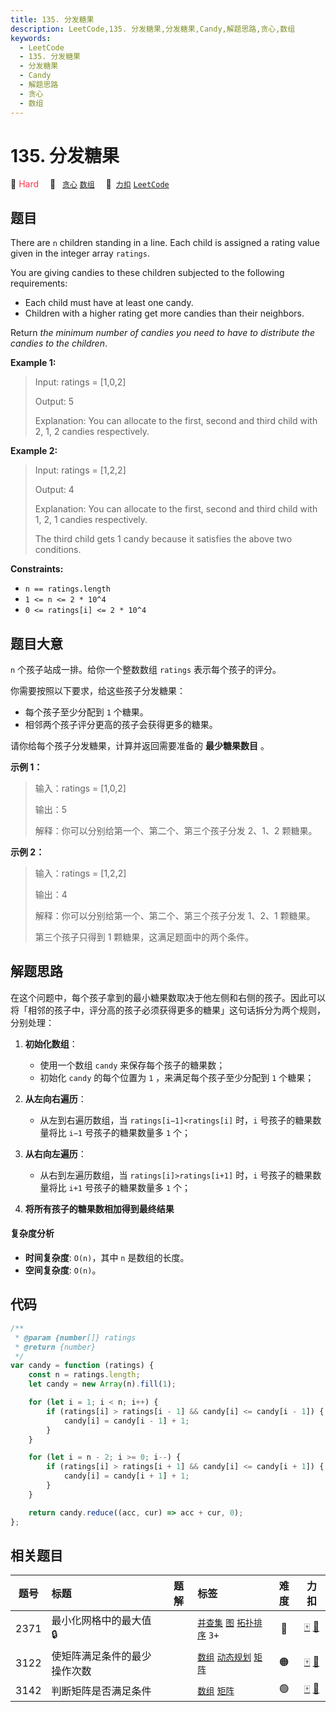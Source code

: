 ```yaml
---
title: 135. 分发糖果
description: LeetCode,135. 分发糖果,分发糖果,Candy,解题思路,贪心,数组
keywords:
  - LeetCode
  - 135. 分发糖果
  - 分发糖果
  - Candy
  - 解题思路
  - 贪心
  - 数组
---
```


# 135. 分发糖果

🔴 <font color=#ff334b>Hard</font>&emsp; 🔖&ensp; [`贪心`](/tag/greedy.md) [`数组`](/tag/array.md)&emsp; 🔗&ensp;[`力扣`](https://leetcode.cn/problems/candy) [`LeetCode`](https://leetcode.com/problems/candy)

## 题目

There are `n` children standing in a line. Each child is assigned a rating
value given in the integer array `ratings`.

You are giving candies to these children subjected to the following
requirements:

- Each child must have at least one candy.
- Children with a higher rating get more candies than their neighbors.

Return _the minimum number of candies you need to have to distribute the
candies to the children_.

**Example 1:**

> Input: ratings = [1,0,2]
>
> Output: 5
>
> Explanation: You can allocate to the first, second and third child with 2, 1, 2 candies respectively.

**Example 2:**

> Input: ratings = [1,2,2]
>
> Output: 4
>
> Explanation: You can allocate to the first, second and third child with 1, 2, 1 candies respectively.
>
> The third child gets 1 candy because it satisfies the above two conditions.

**Constraints:**

- `n == ratings.length`
- `1 <= n <= 2 * 10^4`
- `0 <= ratings[i] <= 2 * 10^4`

## 题目大意

`n` 个孩子站成一排。给你一个整数数组 `ratings` 表示每个孩子的评分。

你需要按照以下要求，给这些孩子分发糖果：

- 每个孩子至少分配到 `1` 个糖果。
- 相邻两个孩子评分更高的孩子会获得更多的糖果。

请你给每个孩子分发糖果，计算并返回需要准备的 **最少糖果数目** 。

**示例 1：**

> 输入：ratings = [1,0,2]
>
> 输出：5
>
> 解释：你可以分别给第一个、第二个、第三个孩子分发 2、1、2 颗糖果。

**示例 2：**

> 输入：ratings = [1,2,2]
>
> 输出：4
>
> 解释：你可以分别给第一个、第二个、第三个孩子分发 1、2、1 颗糖果。
>
> 第三个孩子只得到 1 颗糖果，这满足题面中的两个条件。

## 解题思路

在这个问题中，每个孩子拿到的最小糖果数取决于他左侧和右侧的孩子。因此可以将「相邻的孩子中，评分高的孩子必须获得更多的糖果」这句话拆分为两个规则，分别处理：

1. **初始化数组**：

   - 使用一个数组 `candy` 来保存每个孩子的糖果数；
   - 初始化 `candy` 的每个位置为 `1` ，来满足每个孩子至少分配到 `1` 个糖果；

2. **从左向右遍历**：

   - 从左到右遍历数组，当 `ratings[i−1]<ratings[i]` 时，`i` 号孩子的糖果数量将比 `i−1` 号孩子的糖果数量多 `1` 个；

3. **从右向左遍历**：

   - 从右到左遍历数组，当 `ratings[i]>ratings[i+1]` 时，`i` 号孩子的糖果数量将比 `i+1` 号孩子的糖果数量多 `1` 个；

4. **将所有孩子的糖果数相加得到最终结果**

#### 复杂度分析

- **时间复杂度**: `O(n)`，其中 `n` 是数组的长度。
- **空间复杂度**: `O(n)`。

## 代码

```javascript
/**
 * @param {number[]} ratings
 * @return {number}
 */
var candy = function (ratings) {
	const n = ratings.length;
	let candy = new Array(n).fill(1);

	for (let i = 1; i < n; i++) {
		if (ratings[i] > ratings[i - 1] && candy[i] <= candy[i - 1]) {
			candy[i] = candy[i - 1] + 1;
		}
	}

	for (let i = n - 2; i >= 0; i--) {
		if (ratings[i] > ratings[i + 1] && candy[i] <= candy[i + 1]) {
			candy[i] = candy[i + 1] + 1;
		}
	}

	return candy.reduce((acc, cur) => acc + cur, 0);
};
```

## 相关题目

<!-- prettier-ignore -->
| 题号 | 标题 | 题解 | 标签 | 难度 | 力扣 |
| :------: | :------ | :------: | :------ | :------: | :------: |
| 2371 | 最小化网格中的最大值 🔒 |  |  [`并查集`](/tag/union-find.md) [`图`](/tag/graph.md) [`拓扑排序`](/tag/topological-sort.md) `3+` | 🔴 | [🀄️](https://leetcode.cn/problems/minimize-maximum-value-in-a-grid) [🔗](https://leetcode.com/problems/minimize-maximum-value-in-a-grid) |
| 3122 | 使矩阵满足条件的最少操作次数 |  |  [`数组`](/tag/array.md) [`动态规划`](/tag/dynamic-programming.md) [`矩阵`](/tag/matrix.md) | 🟠 | [🀄️](https://leetcode.cn/problems/minimum-number-of-operations-to-satisfy-conditions) [🔗](https://leetcode.com/problems/minimum-number-of-operations-to-satisfy-conditions) |
| 3142 | 判断矩阵是否满足条件 |  |  [`数组`](/tag/array.md) [`矩阵`](/tag/matrix.md) | 🟢 | [🀄️](https://leetcode.cn/problems/check-if-grid-satisfies-conditions) [🔗](https://leetcode.com/problems/check-if-grid-satisfies-conditions) |